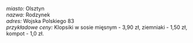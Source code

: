 

*miasto:* Olsztyn <br/>
*nazwa:* Rodzynek <br/>
*adres:* Wojska Polskiego 83 <br/>
*przykładowe ceny:* Klopsiki w sosie mięsnym - 3,90 zł, ziemniaki - 1,50 zł, kompot - 1,0 zł.

